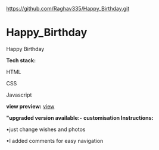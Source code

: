 https://github.com/Raghav335/Happy_Birthday.git
# Happy_Birthday
Happy Birthday

**Tech stack:** 

HTML

CSS

Javascript 

**view preview:**
[view](https://vercel.com/raghav-gupta-jis-projects/happy-birthday)

**"upgraded version available:-**
**customisation Instructions:**

•just change wishes and photos 

•I added comments for easy navigation 